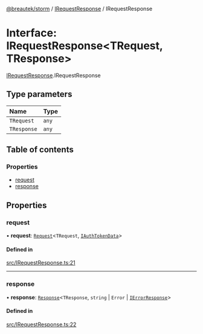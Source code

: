 [@breautek/storm](../README.md) / [IRequestResponse](../modules/IRequestResponse.md) / IRequestResponse

# Interface: IRequestResponse<TRequest, TResponse\>

[IRequestResponse](../modules/IRequestResponse.md).IRequestResponse

## Type parameters

| Name | Type |
| :------ | :------ |
| `TRequest` | `any` |
| `TResponse` | `any` |

## Table of contents

### Properties

- [request](IRequestResponse.IRequestResponse-1.md#request)
- [response](IRequestResponse.IRequestResponse-1.md#response)

## Properties

### request

• **request**: [`Request`](../classes/Request.Request-1.md)<`TRequest`, [`IAuthTokenData`](IAuthTokenData.IAuthTokenData-1.md)\>

#### Defined in

[src/IRequestResponse.ts:21](https://github.com/breautek/storm/blob/7b25240/src/IRequestResponse.ts#L21)

___

### response

• **response**: [`Response`](../classes/Response.Response-1.md)<`TResponse`, `string` \| `Error` \| [`IErrorResponse`](StormError.IErrorResponse.md)\>

#### Defined in

[src/IRequestResponse.ts:22](https://github.com/breautek/storm/blob/7b25240/src/IRequestResponse.ts#L22)
